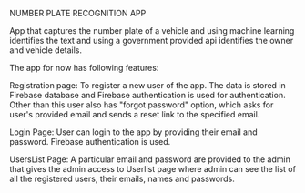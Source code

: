 NUMBER PLATE RECOGNITION APP

App that captures the number plate of a vehicle and using machine learning identifies the text and using a government provided api
identifies the owner and vehicle details.

The app for now has following features:

Registration page: To register a new user of the app. The data is stored in Firebase database and Firebase authentication is used
for authentication. Other than this user also has "forgot password" option, which asks for user's provided email and sends a reset
link to the specified email.


Login Page: User can login to the app by providing their email and password. Firebase authentication is used.

UsersList Page: A particular email and password are provided to the admin that gives the admin access to Userlist page where admin 
can see the list of all the registered users, their emails, names and passwords.

